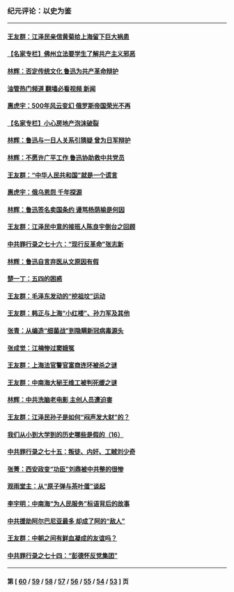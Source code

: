 ### 纪元评论：以史为鉴
---
#### [王友群：江泽民亲信黄菊给上海留下巨大祸患](../../pages/nsc1028/n13738097.md?05200330) 
#### [【名家专栏】佛州立法要学生了解共产主义邪恶](../../pages/nsc1028/n13739214.md?05200330) 
#### [林辉：否定传统文化 鲁迅为共产革命辩护](../../pages/nsc1028/n13738481.md?05200330) 
#### [油管热门频道 翻墙必看视频 新闻](ok?05200330)
#### [惠虎宇：500年风云变幻 俄罗斯帝国荣光不再](../../pages/nsc1028/n13738652.md?05200330) 
#### [【名家专栏】小心房地产泡沫破裂](../../pages/nsc1028/n13736895.md?05200330) 
#### [林辉：鲁迅与一日人关系引猜疑 曾为日军辩护](../../pages/nsc1028/n13736182.md?05200330) 
#### [林辉：不愿许广平工作 鲁迅协助救中共党员](../../pages/nsc1028/n13732075.md?05200330) 
#### [王友群：“中华人民共和国”就是一个谎言](../../pages/nsc1028/n13729052.md?05200330) 
#### [惠虎宇：俄乌恩怨 千年探源](../../pages/nsc1028/n13727306.md?05200330) 
#### [林辉：鲁迅签名卖国条约 谩骂杨荫榆是何因](../../pages/nsc1028/n13728824.md?05200330) 
#### [王友群：江泽民中意的接班人陈良宇倒台之回顾](../../pages/nsc1028/n13727137.md?05200330) 
#### [中共罪行录之七十六：“现行反革命”张志新](../../pages/nsc1028/n13726926.md?05200330) 
#### [林辉：鲁迅自言弃医从文原因有假](../../pages/nsc1028/n13727240.md?05200330) 
#### [楚一丁：五四的困惑](../../pages/nsc1028/n13725250.md?05200330) 
#### [王友群：毛泽东发动的“挖祖坟”运动](../../pages/nsc1028/n13723639.md?05200330) 
#### [王友群：韩正与上海“小红楼”、孙力军及其他](../../pages/nsc1028/n13719454.md?05200330) 
#### [张青：从编造“细菌战”到隐瞒新冠病毒源头](../../pages/nsc1028/n13713424.md?05200330) 
#### [张成觉：江楠惨过窦娥冤](../../pages/nsc1028/n13713593.md?05200330) 
#### [王友群：上海法官警官富商连环被杀之谜](../../pages/nsc1028/n13712763.md?05200330) 
#### [王友群：中南海大秘王维工被判死缓之谜](../../pages/nsc1028/n13705201.md?05200330) 
#### [林辉：中共洗脑老电影 主创人员遭迫害](../../pages/nsc1028/n13699437.md?05200330) 
#### [王友群：江泽民孙子是如何“闷声发大财”的？](../../pages/nsc1028/n13693213.md?05200330) 
#### [我们从小到大学到的历史哪些是假的（16）](../../pages/nsc1028/n13692503.md?05200330) 
#### [中共罪行录之七十五：叛徒、内奸、工贼刘少奇](../../pages/nsc1028/n13688599.md?05200330) 
#### [张菁：西安政变“功臣”刘鼎被中共整的很惨](../../pages/nsc1028/n13679371.md?05200330) 
#### [观雨堂主：从“原子弹与茶叶蛋”谈起](../../pages/nsc1028/n13677405.md?05200330) 
#### [李宇明：中南海“为人民服务”标语背后的故事](../../pages/nsc1028/n13677266.md?05200330) 
#### [中共援助阿尔巴尼亚最多 却成了阿的“敌人”](../../pages/nsc1028/n13675049.md?05200330) 
#### [王友群：中朝之间有鲜血凝成的友谊吗？](../../pages/nsc1028/n13660401.md?05200330) 
#### [中共罪行录之七十四：“彭德怀反党集团”](../../pages/nsc1028/n13655741.md?05200330) 

---
#### 第 [ [60](./60.md?05200330) / [59](./59.md?05200330) / [58](./58.md?05200330) / [57](./57.md?05200330) / [56](./56.md?05200330) / [55](./55.md?05200330) / [54](./54.md?05200330) / [53](./53.md?05200330) ] 页

